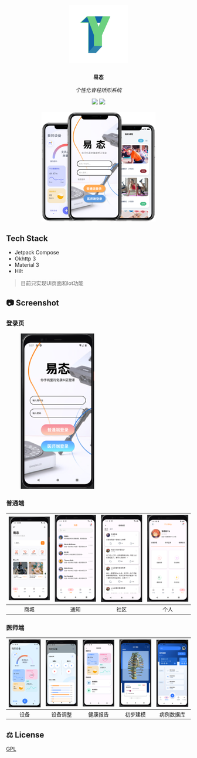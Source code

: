 <div align="center">
  <img src="app/src/main/res/drawable/ic_launcher.png" alt="logo" width="160" height="160" />
  <h3><code>易态</code></h3>
  <p><em>个性化脊柱矫形系统</em></p>
</div>
<div align="center">
  <a href="https://github.com/0fatal/yitai" style="text-decoration:none" area-label="Android">
    <img src="https://img.shields.io/badge/Platform-Android-green.svg">
  </a>
  <a href="https://github.com/0fatal/yitai/blob/main/LICENSE" style="text-decoration:none" area-label="License: GPL">
    <img src="https://img.shields.io/badge/license-GPL-blue">
  </a>
</div>
<br />
<div align="center">
 <img src="screenshot/pic.png" height="300" alt="YiTai">
</div>


## Tech Stack
- Jetpack Compose
- Okhttp 3
- Material 3
- Hilt

> 目前只实现UI页面和Iot功能

## 📷 Screenshot 
### 登录页
<div>
  <figure class="third">
      <img src="screenshot/login.png" width="200" alt="登录页"/>
  </figure>
</div>

### 普通端
| <img src="screenshot/home.png" width="200" alt="商城"/> | <img src="screenshot/notification.png" width="200" alt="通知页"/> | <img src="screenshot/community.png" width="200" alt="社区页"/> | <img src="screenshot/person.png" width="200" alt="商城"/> | 
|:-----------------------------------------------------:|:--------------------------------------------------------------:|:-----------------------------------------------------------:|:-------------------------------------------------------:|
|                         商城 	                          |                              通知 	                              |                            社区 	                             |                          个人 	                           |



### 医师端

| <img src="screenshot/device.png" width="200" alt="设备页"/> | <img src="screenshot/adjust.png" width="200" alt="设备调整页"/> | <img src="screenshot/health_info.png" width="200" alt="健康报告"/> | <img src="screenshot/model.png" width="200" alt="初步建模"/> | <img src="screenshot/case.png" width="200" alt="病例数据库"/> |
|:--------------------------------------------------------:|:----------------------------------------------------------:|:--------------------------------------------------------------:|:--------------------------------------------------------:|:--------------------------------------------------------:|
|                           设备 	                           |                           设备调整 	                           |                             健康报告 	                             |                          初步建模 	                          |                          病例数据库                           |



## ⚖️ License

[GPL](LICENSE)

